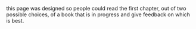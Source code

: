 this page was designed so people could read the first chapter, out of two possible choices, of a book that is in progress and give feedback on which is best.
